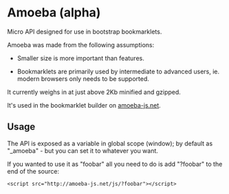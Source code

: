 Amoeba (alpha)
=============

Micro API designed for use in bootstrap bookmarklets.

Amoeba was made from the following assumptions:

* Smaller size is more important than features.

* Bookmarklets are primarily used by intermediate to advanced users, ie. modern browsers only needs to be supported.

It currently weighs in at just above 2Kb minified and gzipped.

It's used in the bookmarklet builder on <a href="http://amoeba-js.net/">amoeba-js.net</a>.

Usage
-----

The API is exposed as a variable in global scope (window); by default as "_amoeba" - but you can set it to whatever you want.

If you wanted to use it as "foobar" all you need to do is add "?foobar" to the end of the source:

    <script src="http://amoeba-js.net/js/?foobar"></script>